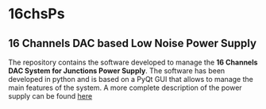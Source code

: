 # 16chsPs
## 16 Channels DAC based Low Noise Power Supply ##


The repository contains the software developed to manage the **16 Channels DAC System for Junctions Power Supply**. 
The software has been developed in python and is based on a PyQt GUI that allows 
to manage the main features of the system. A more complete description of the power supply can be found [here](https://www.giuliettofelici.it/16-chs-low-noise-ps/)
